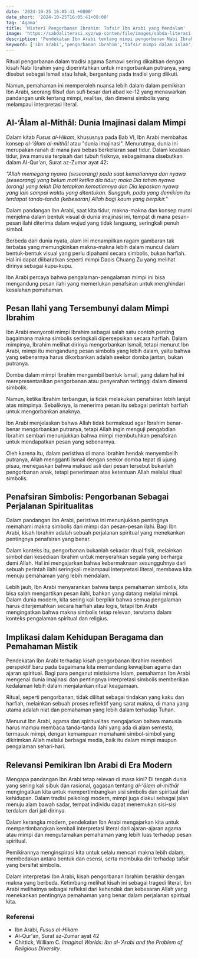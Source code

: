 ```yaml
---
date: '2024-10-25 16:05:41 +0800'
date_short: '2024-10-25T16:05:41+08:00'
tag: 'Agama'
title: 'Misteri Pengorbanan Ibrahim: Tafsir Ibn Arabi yang Mendalam'
image: 'https://sabdaliterasi.xyz/wp-conten/file/images/sabda-literasi-misteri-pengorbanan-ibrahim-tafsir-ibn-arabi-yang-mendalam.jpg'
description: 'Pendekatan Ibn Arabi tentang mimpi pengorbanan Nabi Ibrahim menjelaskan pentingnya penafsiran simbolis. Ini adalah pandangan spiritual yang mendalam.'
keyword: ['ibn arabi','pengorbanan ibrahim','tafsir mimpi dalam islam','kisah nabi ibrahim']
---
```

<p>Ritual pengorbanan dalam tradisi agama Samawi sering dikaitkan dengan kisah Nabi Ibrahim yang diperintahkan untuk mengorbankan putranya, yang disebut sebagai Ismail atau Ishak, bergantung pada tradisi yang diikuti.&nbsp;</p><p>Namun, pemahaman ini memperoleh nuansa lebih dalam dalam pemikiran Ibn Arabi, seorang filsuf dan sufi besar dari abad ke-12 yang menawarkan pandangan unik tentang mimpi, realitas, dan dimensi simbolis yang melampaui interpretasi literal.</p><h2>Al-‘Ālam al-Mithāl: Dunia Imajinasi dalam Mimpi</h2><p>Dalam kitab <em>Fusus al-Hikam</em>, khususnya pada Bab VI, Ibn Arabi membahas konsep <em>al-‘ālam al-mithāl</em> atau "dunia imajinasi". Menurutnya, dunia ini merupakan ranah di mana jiwa bebas berkeliaran saat tidur. Dalam keadaan tidur, jiwa manusia terpisah dari tubuh fisiknya, sebagaimana disebutkan dalam Al-Qur'an, Surat az-Zumar ayat 42:</p><p><em>"Allah memegang nyawa (seseorang) pada saat kematiannya dan nyawa (seseorang) yang belum mati ketika dia tidur; maka Dia tahan nyawa (orang) yang telah Dia tetapkan kematiannya dan Dia lepaskan nyawa yang lain sampai waktu yang ditentukan. Sungguh, pada yang demikian itu terdapat tanda-tanda (kebesaran) Allah bagi kaum yang berpikir."</em></p><p>Dalam pandangan Ibn Arabi, saat kita tidur, makna-makna dan konsep murni menjelma dalam bentuk visual di dunia imajinasi ini, tempat di mana pesan-pesan ilahi diterima dalam wujud yang tidak langsung, seringkali penuh simbol.&nbsp;</p><p>Berbeda dari dunia nyata, alam ini menampilkan ragam gambaran tak terbatas yang memungkinkan makna-makna lebih dalam muncul dalam bentuk-bentuk visual yang perlu dipahami secara simbolis, bukan harfiah. Hal ini dapat diibaratkan seperti mimpi Daois Chuang Zu yang melihat dirinya sebagai kupu-kupu.&nbsp;</p><p>Ibn Arabi percaya bahwa pengalaman-pengalaman mimpi ini bisa mengandung pesan ilahi yang memerlukan penafsiran untuk menghindari kesalahan pemahaman.</p><h2>Pesan Ilahi yang Tersembunyi dalam Mimpi Ibrahim</h2><p>Ibn Arabi menyoroti mimpi Ibrahim sebagai salah satu contoh penting bagaimana makna simbolis seringkali dipersepsikan secara harfiah. Dalam mimpinya, Ibrahim melihat dirinya mengorbankan Ismail, tetapi menurut Ibn Arabi, mimpi itu mengandung pesan simbolis yang lebih dalam, yaitu bahwa yang sebenarnya harus dikorbankan adalah seekor domba jantan, bukan putranya.&nbsp;</p><p>Domba dalam mimpi Ibrahim mengambil bentuk Ismail, yang dalam hal ini merepresentasikan pengorbanan atau penyerahan tertinggi dalam dimensi simbolik.</p><p>Namun, ketika Ibrahim terbangun, ia tidak melakukan penafsiran lebih lanjut atas mimpinya. Sebaliknya, ia menerima pesan itu sebagai perintah harfiah untuk mengorbankan anaknya.&nbsp;</p><p>Ibn Arabi menjelaskan bahwa Allah tidak bermaksud agar Ibrahim benar-benar mengorbankan putranya, tetapi Allah ingin menguji pengabdian Ibrahim sembari menunjukkan bahwa mimpi membutuhkan penafsiran untuk mendapatkan pesan yang sebenarnya.&nbsp;</p><p>Oleh karena itu, dalam peristiwa di mana Ibrahim hendak menyembelih putranya, Allah mengganti Ismail dengan seekor domba tepat di ujung pisau, menegaskan bahwa maksud asli dari pesan tersebut bukanlah pengorbanan anak, tetapi penerimaan atas ketentuan Allah melalui ritual simbolis.</p><h2>Penafsiran Simbolis: Pengorbanan Sebagai Perjalanan Spiritualitas</h2><p>Dalam pandangan Ibn Arabi, peristiwa ini menunjukkan pentingnya memahami makna simbolis dari mimpi dan pesan-pesan ilahi. Bagi Ibn Arabi, kisah Ibrahim adalah sebuah perjalanan spiritual yang menekankan pentingnya penafsiran yang benar.&nbsp;</p><p>Dalam konteks itu, pengorbanan bukanlah sekadar ritual fisik, melainkan simbol dari kesediaan Ibrahim untuk menyerahkan segala yang berharga demi Allah. Hal ini mengajarkan bahwa kebermaknaan sesungguhnya dari sebuah perintah ilahi seringkali melampaui interpretasi literal, membawa kita menuju pemahaman yang lebih mendalam.</p><p>Lebih jauh, Ibn Arabi menyarankan bahwa tanpa pemahaman simbolis, kita bisa salah mengartikan pesan ilahi, bahkan yang datang melalui mimpi. Dalam dunia modern, kita sering kali berpikir bahwa semua pengalaman harus diterjemahkan secara harfiah atau logis, tetapi Ibn Arabi mengingatkan bahwa makna simbolis tetap relevan, terutama dalam konteks pengalaman spiritual dan religius.</p><h2>Implikasi dalam Kehidupan Beragama dan Pemahaman Mistik</h2><p>Pendekatan Ibn Arabi terhadap kisah pengorbanan Ibrahim memberi perspektif baru pada bagaimana kita memandang kewajiban agama dan ajaran spiritual. Bagi para penganut mistisisme Islam, pemahaman Ibn Arabi mengenai dunia imajinasi dan pentingnya interpretasi simbolis memberikan kedalaman lebih dalam menjalankan ritual keagamaan.&nbsp;</p><p>Ritual, seperti pengorbanan, tidak dilihat sebagai tindakan yang kaku dan harfiah, melainkan sebuah proses reflektif yang sarat makna, di mana yang utama adalah niat dan pemahaman yang lebih dalam terhadap Tuhan.</p><p>Menurut Ibn Arabi, agama dan spiritualitas mengajarkan bahwa manusia harus mampu membaca tanda-tanda ilahi yang ada di alam semesta, termasuk mimpi, dengan kemampuan memahami simbol-simbol yang dikirimkan Allah melalui berbagai media, baik itu dalam mimpi maupun pengalaman sehari-hari.</p><h2>Relevansi Pemikiran Ibn Arabi di Era Modern</h2><p>Mengapa pandangan Ibn Arabi tetap relevan di masa kini? Di tengah dunia yang sering kali sibuk dan rasional, gagasan tentang <em>al-‘ālam al-mithāl</em> mengingatkan kita untuk mempertimbangkan sisi simbolis dan spiritual dari kehidupan. Dalam tradisi psikologi modern, mimpi juga diakui sebagai jalan menuju alam bawah sadar, tempat individu dapat menemukan sisi-sisi terdalam dari jati dirinya.</p><p>Dalam kerangka modern, pendekatan Ibn Arabi mengajarkan kita untuk mempertimbangkan kembali interpretasi literal dari ajaran-ajaran agama atau mimpi dan mengutamakan pemahaman yang lebih luas terhadap pesan spiritual.&nbsp;</p><p>Pemikirannya menginspirasi kita untuk selalu mencari makna lebih dalam, membedakan antara bentuk dan esensi, serta membuka diri terhadap tafsir yang bersifat simbolis.</p><p>Dalam interpretasi Ibn Arabi, kisah pengorbanan Ibrahim berakhir dengan makna yang berbeda. Ketimbang melihat kisah ini sebagai tragedi literal, Ibn Arabi melihatnya sebagai refleksi dari kehendak dan kebesaran Allah yang menekankan pentingnya pemahaman yang benar dalam perjalanan spiritual kita.</p><h3>Referensi</h3><ul><li>Ibn Arabi, <em>Fusus al-Hikam</em></li><li>Al-Qur'an, Surat az-Zumar ayat 42</li><li>Chittick, William C. <em>Imaginal Worlds: Ibn al-'Arabi and the Problem of Religious Diversity</em>.</li></ul>